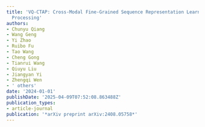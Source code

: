 ```yaml
---
title: 'VQ-CTAP: Cross-Modal Fine-Grained Sequence Representation Learning for Speech
  Processing'
authors:
- Chunyu Qiang
- Wang Geng
- Yi Zhao
- Ruibo Fu
- Tao Wang
- Cheng Gong
- Tianrui Wang
- Qiuyu Liu
- Jiangyan Yi
- Zhengqi Wen
- ' others'
date: '2024-01-01'
publishDate: '2025-04-09T07:52:08.863488Z'
publication_types:
- article-journal
publication: '*arXiv preprint arXiv:2408.05758*'
---
```

